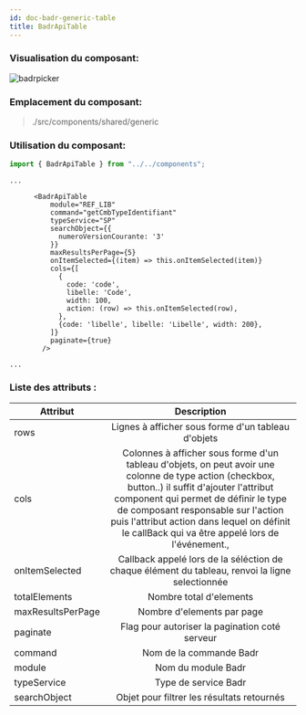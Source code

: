 ```yaml
---
id: doc-badr-generic-table
title: BadrApiTable
---
```


### Visualisation du composant:

![badrpicker](assets/badrTableGeneric.png)

### Emplacement du composant:

> ./src/components/shared/generic

### Utilisation du composant:

```javascript
import { BadrApiTable } from "../../components";
```

```JSX
...

      <BadrApiTable
          module="REF_LIB"
          command="getCmbTypeIdentifiant"
          typeService="SP"
          searchObject={{
            numeroVersionCourante: '3'
          }}
          maxResultsPerPage={5}
          onItemSelected={(item) => this.onItemSelected(item)}
          cols={[
            {
              code: 'code',
              libelle: 'Code',
              width: 100,
              action: (row) => this.onItemSelected(row),
            },
            {code: 'libelle', libelle: 'Libelle', width: 200},
          ]}
          paginate={true}
        />

...
```

### Liste des attributs :

| Attribut          |                                                                                                                                                             Description                                                                                                                                                             |
| ----------------- | :---------------------------------------------------------------------------------------------------------------------------------------------------------------------------------------------------------------------------------------------------------------------------------------------------------------------------------: |
| rows              |                                                                                                                                         Lignes à afficher sous forme d'un tableau d'objets                                                                                                                                          |
| cols              | Colonnes à afficher sous forme d'un tableau d'objets, on peut avoir une colonne de type action (checkbox, button..) il suffit d'ajouter l'attribut component qui permet de définir le type de composant responsable sur l'action puis l'attribut action dans lequel on définit le callBack qui va être appelé lors de l'événement., |
| onItemSelected    |                                                                                                                   Callback appelé lors de la séléction de chaque élément du tableau, renvoi la ligne selectionnée                                                                                                                   |
| totalElements     |                                                                                                                                                       Nombre total d'elements                                                                                                                                                       |
| maxResultsPerPage |                                                                                                                                                     Nombre d'elements par page                                                                                                                                                      |
| paginate          |                                                                                                                                           Flag pour autoriser la pagination coté serveur                                                                                                                                            |
| command           |                                                                                                                                                       Nom de la commande Badr                                                                                                                                                       |
| module            |                                                                                                                                                         Nom du module Badr                                                                                                                                                          |
| typeService       |                                                                                                                                                        Type de service Badr                                                                                                                                                         |
| searchObject      |                                                                                                                                             Objet pour filtrer les résultats retournés                                                                                                                                              |

